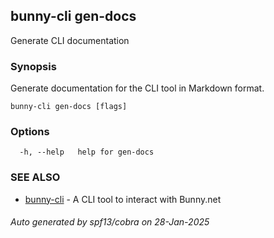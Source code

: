 ## bunny-cli gen-docs

Generate CLI documentation

### Synopsis

Generate documentation for the CLI tool in Markdown format.

```
bunny-cli gen-docs [flags]
```

### Options

```
  -h, --help   help for gen-docs
```

### SEE ALSO

* [bunny-cli](bunny-cli.md)	 - A CLI tool to interact with Bunny.net

###### Auto generated by spf13/cobra on 28-Jan-2025
